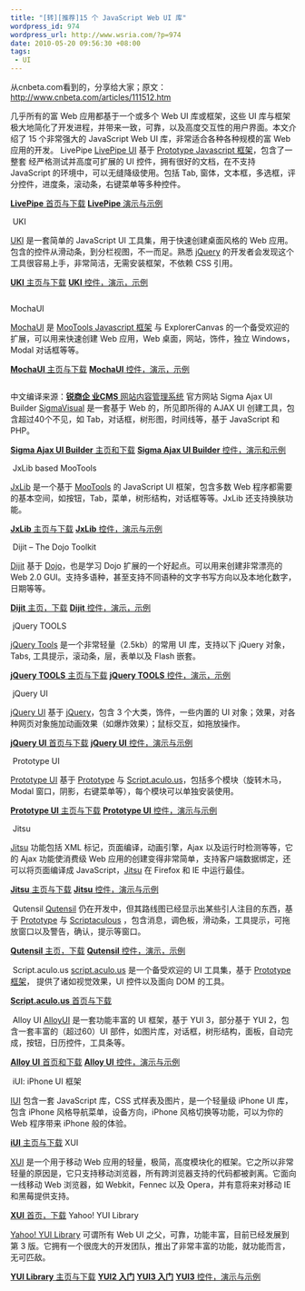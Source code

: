 ```yaml
--- 
title: "[转][推荐]15 个 JavaScript Web UI 库"
wordpress_id: 974
wordpress_url: http://www.wsria.com/?p=974
date: 2010-05-20 09:56:30 +08:00
tags: 
 - UI
---
```

从cnbeta.com看到的，分享给大家；原文：<a href="http://www.cnbeta.com/articles/111512.htm">http://www.cnbeta.com/articles/111512.htm</a>

几乎所有的富 Web 应用都基于一个或多个 Web UI 库或框架，这些 UI   库与框架极大地简化了开发进程，并带来一致，可靠，以及高度交互性的用户界面。本文介绍了 15 个非常强大的 JavaScript Web UI   库，非常适合各种各种规模的富 Web 应用的开发。 		LivePipe
<a href="http://livepipe.net/">LivePipe   UI</a> 基于 <a href="http://www.prototypejs.org/">Prototype   Javascript 框架</a>，包含了一整套 经严格测试并高度可扩展的 UI 控件，拥有很好的文档，在不支持 JavaScript 的环境中，可以无缝降级使用。包括 Tab,  窗体，文本框，多选框，评分控件，进度条，滚动条，右键菜单等多种控件。

<a href="http://livepipe.net/"><strong>LivePipe</strong> 首页与下载</a>
<a href="http://livepipe.net/control#rating"><strong>LivePipe</strong> 演示与示例</a>

<a href="http://livepipe.net/control#rating"><img src="http://speckyboy.com/wp-content/uploads/2010/05/webui_02.jpg" alt="" /></a>
UKI


<a href="http://ukijs.org/">UKI</a> 是一套简单的 JavaScript UI 工具集，用于快速创建桌面风格的  Web 应用。包含的控件从滑动条，到分栏视图，不一而足。熟悉 <a href="http://jquery.com/">jQuery</a> 的开发者会发现这个工具很容易上手，非常简洁，无需安装框架，不依赖 CSS 引用。

<a href="http://ukijs.org/"><strong>UKI</strong> 主页与下载</a>
<a href="http://ukijs.org/examples/"><strong>UKI</strong> 控件，演示，示例</a>

<a href="http://ukijs.org/examples/"><img src="http://speckyboy.com/wp-content/uploads/2010/05/webui_04.jpg" alt="" /></a>
<!--more-->
MochaUI


<a href="http://mochaui.com/">MochaUI</a> 是 <a href="http://mootools.net/">MooTools    Javascript 框架</a> 与 ExplorerCanvas 的一个备受欢迎的扩展，可以用来快速创建 Web 应用，Web  桌面，网站，饰件，独立 Windows，Modal 对话框等等。

<a href="http://mochaui.com/"><strong>MochaUI</strong> 主页与下载</a>
<a href="http://mochaui.com/demo/"><strong>MochaUI</strong> 控件，演示，示例</a>

<a href="http://mochaui.com/demo/"><img src="http://speckyboy.com/wp-content/uploads/2010/05/webui_06.jpg" alt="" /></a>

中文编译来源：<a href="http://www.comsharp.com/"><strong>锐商企 业CMS</strong> 网站内容管理系统</a> 官方网站
Sigma  Ajax UI Builder
<a href="http://sourceforge.net/projects/ajaxuibuilder/">SigmaVisual</a> 是一套基于 Web 的，所见即所得的 AJAX UI 创建工具，包含超过40个不见，如 Tab，对话框，树形图，时间线等，基于  JavaScript 和 PHP。

<a href="http://sourceforge.net/projects/ajaxuibuilder/"><strong>Sigma   Ajax UI Builder</strong> 主页和下载</a>
<a href="http://www.sigmawidgets.com/products/sigma_visual/VisualJS/index.html"><strong>Sigma   Ajax UI Builder</strong> 控件，演示和示例</a>

<a href="http://www.sigmawidgets.com/products/sigma_visual/VisualJS/index.html"><img src="http://speckyboy.com/wp-content/uploads/2010/05/webui_08.jpg" alt="" /></a>
JxLib  based MooTools


<a href="http://jxlib.org/">JxLib</a> 是一个基于 <a href="http://mootools.net/">MooTools</a> 的 JavaScript UI 框架，包含多数 Web  程序都需要的基本空间，如按钮，Tab，菜单，树形结构，对话框等等。JxLib 还支持换肤功能。

<a href="http://jxlib.org/"><strong>JxLib</strong> 主页与下载</a>
<a href="http://jxlib.org/"><strong>JxLib</strong> 控件，演示与示例</a>

<a href="http://jxlib.org/"><img src="http://speckyboy.com/wp-content/uploads/2010/05/webui_10.jpg" alt="" /></a>
Dijit  – The Dojo Toolkit


<a href="http://dojotoolkit.org/reference-guide/dijit/index.html">Dijit</a> 基于 <a href="http://www.dojotoolkit.org/">Dojo</a>，也是学习 Dojo  扩展的一个好起点。可以用来创建非常漂亮的 Web 2.0 GUI。支持多语种，甚至支持不同语种的文字书写方向以及本地化数字，日期等等。

<a href="http://dojotoolkit.org/reference-guide/dijit/index.html"><strong>Dijit</strong> 主页，下载</a>
<a href="http://archive.dojotoolkit.org/nightly/dojotoolkit/dijit/themes/themeTester.html"><strong>Dijit</strong> 控件，演示，示例</a>

<a href="http://archive.dojotoolkit.org/nightly/dojotoolkit/dijit/themes/themeTester.html"><img src="http://speckyboy.com/wp-content/uploads/2010/05/webui_12.jpg" alt="" /></a>
jQuery  TOOLS


<a href="http://flowplayer.org/tools/index.html">jQuery  Tools</a> 是一个非常轻量（2.5kb）的常用 UI 库，支持以下 jQuery 对象，Tabs, 工具提示，滚动条，层，表单以及 Flash 嵌套。

<a href="http://flowplayer.org/tools/index.html"><strong>jQuery   TOOLS</strong> 主页与下载</a>
<a href="http://flowplayer.org/tools/demos/index.html"><strong>jQuery   TOOLS</strong> 控件，演示，示例</a>

<a href="http://flowplayer.org/tools/demos/index.html"><img src="http://speckyboy.com/wp-content/uploads/2010/05/webui_14.jpg" alt="" /></a>
jQuery  UI


<a href="http://jqueryui.com/home">jQuery   UI</a> 基于 <a href="http://jquery.com/">jQuery</a>，包含 3 个大类，饰件，一些内置的 UI  对象；效果，对各种网页对象施加动画效果（如爆炸效果）；鼠标交互，如拖放操作。

<a href="http://jqueryui.com/home"><strong>jQuery  UI</strong> 首页与下载</a>
<a href="http://jqueryui.com/demos/"><strong>jQuery  UI</strong> 控件，演示与示例</a>

<a href="http://jqueryui.com/demos/"><img src="http://speckyboy.com/wp-content/uploads/2010/05/webui_16.jpg" alt="" /></a>
Prototype  UI


<a href="http://www.prototype-ui.com/">Prototype  UI</a> 基于 <a href="http://www.prototypejs.org/">Prototype</a> 与 <a href="http://script.aculo.us/">Script.aculo.us</a>，包括多个模块（旋转木马，Modal  窗口，阴影，右键菜单等），每个模块可以单独安装使用。

<a href="http://www.prototype-ui.com/"><strong>Prototype  UI</strong> 主页与下载</a>
<a href="http://docs.prototype-ui.com/rc0/Window"><strong>Prototype  UI</strong> 控件，演示与示例</a>

<a href="http://docs.prototype-ui.com/rc0/Window"><img src="http://speckyboy.com/wp-content/uploads/2010/05/webui_18.jpg" alt="" /></a>
Jitsu


<a href="http://www.jitsu.org/jitsu/index.html">Jitsu</a> 功能包括 XML  标记，页面编译，动画引擎，Ajax 以及运行时检测等等，它的 Ajax 功能使消费级 Web  应用的创建变得非常简单，支持客户端数据绑定，还可以将页面编译成 JavaScript，<a href="http://www.jitsu.org/jitsu/index.html">Jitsu</a> 在 Firefox 和 IE  中运行最佳。

<a href="http://www.jitsu.org/jitsu/index.html"><strong>Jitsu</strong> 主页与下载</a>
<a href="http://www.jitsu.org/jitsu/quicktours/basic_helloworld.html"><strong>Jitsu</strong> 控件，演示与示例</a>

<a href="http://www.jitsu.org/jitsu/quicktours/basic_helloworld.html"><img src="http://speckyboy.specky.netdna-cdn.com/wp-content/uploads/2010/05/webui_20.jpg" alt="" /></a>
Qutensil
<a href="http://qutensil.com/">Qutensil</a> 仍在开发中，但其路线图已经显示出某些引人注目的东西，基于 <a href="http://www.prototypejs.org/">Prototype</a> 与 <a href="http://script.aculo.us/">Scriptaculous</a> ，包含消息，调色板，滑动条，工具提示，可拖放窗口以及警告，确认，提示等窗口。

<a href="http://qutensil.com/"><strong>Qutensil</strong> 主页，下载</a>
<a href="http://qutensil.com/pages/modules"><strong>Qutensil</strong> 控件，演示，示例</a>

<a href="http://qutensil.com/pages/modules"><img src="http://speckyboy.specky.netdna-cdn.com/wp-content/uploads/2010/05/webui_22.jpg" alt="" /></a>
Script.aculo.us
<a href="http://script.aculo.us/">script.aculo.us</a> 是一个备受欢迎的 UI 工具集，基于 <a href="http://www.prototypejs.org/">Prototype 框架</a>， 提供了诸如视觉效果，UI 控件以及面向 DOM 的工具。

<a href="http://script.aculo.us/"><strong>Script.aculo.us</strong> 首页与下载</a>

<a href="http://wiki.github.com/madrobby/scriptaculous/demos"><img src="http://speckyboy.specky.netdna-cdn.com/wp-content/uploads/2010/05/webui_24.jpg" alt="" /></a>
Alloy  UI
<a href="http://alloy.liferay.com/">AlloyUI</a> 是一套功能丰富的 UI 框架，基于 YUI 3，部分基于 YUI 2，包含一套丰富的（超过60）UI  部件，如图片库，对话框，树形结构，面板，自动完成，按钮，日历控件，工具条等。

<a href="http://alloy.liferay.com/"><strong>Alloy  UI</strong> 首页和下载</a>
<a href="http://alloy.liferay.com/demos.php"><strong>Alloy  UI</strong> 控件，演示与示例</a>

<a href="http://alloy.liferay.com/demos.php"><img src="http://speckyboy.specky.netdna-cdn.com/wp-content/uploads/2010/05/webui_26.jpg" alt="" /></a>
iUI:  iPhone UI 框架
<a href="http://code.google.com/p/iui/"><img src="http://speckyboy.specky.netdna-cdn.com/wp-content/uploads/2010/05/webui_27.jpg" alt="" /></a>

<a href="http://code.google.com/p/iui/">IUI</a> 包含一套 JavaScript 库，CSS  式样表及图片，是一个轻量级 iPhone UI 库，包含 iPhone 风格导航菜单，设备方向，iPhone 风格切换等功能，可以为你的 Web  程序带来 iPhone 般的体验。

<a href="http://code.google.com/p/iui/"><strong>iUI</strong> 主页与下载</a>
XUI
<a href="http://xuijs.com/"><img src="http://speckyboy.specky.netdna-cdn.com/wp-content/uploads/2010/05/webui_29.jpg" alt="" /></a>

<a href="http://xuijs.com/">XUI</a> 是一个用于移动 Web  应用的轻量，极简，高度模块化的框架。它之所以非常轻量的原因是，它只支持移动浏览器，所有跨浏览器支持的代码都被剥离。它面向一线移动 Web  浏览器，如 Webkit，Fennec 以及 Opera，并有意将来对移动 IE 和黑莓提供支持。

<a href="http://xuijs.com/"><strong>XUI</strong> 首页，下载</a>
Yahoo!  YUI  Library
<a href="http://developer.yahoo.com/yui/"><img src="http://speckyboy.specky.netdna-cdn.com/wp-content/uploads/2010/05/webui_30.jpg" alt="" /></a>

<a href="http://developer.yahoo.com/yui/">Yahoo!   YUI Library</a> 可谓所有 Web UI 之父，可靠，功能丰富，目前已经发展到第 3  版。它拥有一个很庞大的开发团队，推出了非常丰富的功能，就功能而言，无可匹敌。

<a href="http://developer.yahoo.com/yui/"><strong>YUI  Library</strong> 主页与下载</a>
<a href="http://developer.yahoo.com/yui/2/"><strong>YUI2  入门</strong></a>
<a href="http://developer.yahoo.com/yui/3/"><strong>YUI3  入门</strong></a>
<a href="http://developer.yahoo.com/yui/3/"><strong>YUI3</strong> 控件，演示与示例</a>
